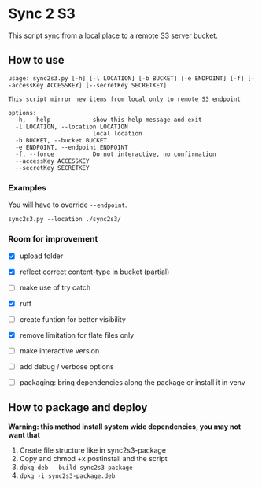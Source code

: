 # Sync 2 S3

This script sync from a local place to a remote S3 server bucket.


## How to use
```
usage: sync2s3.py [-h] [-l LOCATION] [-b BUCKET] [-e ENDPOINT] [-f] [--accessKey ACCESSKEY] [--secretKey SECRETKEY]

This script mirror new items from local only to remote S3 endpoint

options:
  -h, --help            show this help message and exit
  -l LOCATION, --location LOCATION
                        local location
  -b BUCKET, --bucket BUCKET
  -e ENDPOINT, --endpoint ENDPOINT
  -f, --force           Do not interactive, no confirmation
  --accessKey ACCESSKEY
  --secretKey SECRETKEY
```

### Examples
You will have to override `--endpoint`.

`sync2s3.py --location ./sync2s3/`

### Room for improvement
- [X] upload folder
- [x] reflect correct content-type in bucket (partial)
- [ ] make use of try catch
- [x] ruff
- [ ] create funtion for better visibility
- [x] remove limitation for flate files only
- [ ] make interactive version
- [ ] add debug / verbose options
- [ ] packaging: bring dependencies along the package or install it in venv


## How to package and deploy
__Warning: this method install system wide dependencies, you may not want that__

1. Create file structure like in sync2s3-package
2. Copy and chmod +x postinstall and the script
3. `dpkg-deb --build sync2s3-package`
4. `dpkg -i sync2s3-package.deb`
